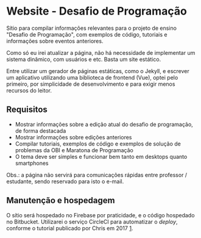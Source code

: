 # Website - Desafio de Programação

Sítio para compilar informações relevantes para o projeto de ensino "Desafio de Programação", com exemplos de código, tutoriais e informações sobre eventos anteriores.

Como só eu irei atualizar a página, não há necessidade de implementar um sistema dinâmico, com usuários e etc. Basta um site estático.

Entre utilizar um gerador de páginas estáticas, como o Jekyll, e escrever um aplicativo utilizando uma biblioteca de frontend (Vue), optei pelo primeiro, por simplicidade de desenvolvimento e para exigir menos recursos do leitor.

## Requisitos

- Mostrar informações sobre a edição atual do desafio de programação, de forma destacada
- Mostrar informações sobre edições anteriores
- Compilar tutoriais, exemplos de código e exemplos de solução de problemas da OBI e Maratona de Programação
- O tema deve ser simples e funcionar bem tanto em desktops quanto smartphones

Obs.: a página não servirá para comunicações rápidas entre professor / estudante, sendo reservado para isto o e-mail.

## Manutenção e hospedagem

O sítio será hospedado no Firebase por praticidade, e o código hospedado no Bitbucket. Utilizarei o serviço CircleCI para automatizar o *deploy*, conforme o tutorial publicado por Chris em 2017 [1].

[1]: https://chris.banes.dev/2017/06/02/jekyll-firebase/
